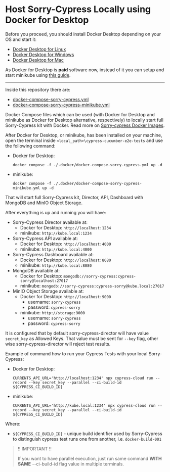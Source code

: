 # Host Sorry-Cypress Locally using Docker for Desktop

Before you proceed, you should install Docker Desktop depending on your OS and start it:

- [Docker Desktop for Linux](https://docs.docker.com/desktop/install/linux-install/)
- [Docker Desktop for Windows](https://docs.docker.com/desktop/install/windows-install/)
- [Docker Desktop for Mac](https://docs.docker.com/desktop/install/mac-install/)

As Docker for Desktop is **paid** software now, instead of it you can setup and start minikube using [this guide](/docs/minikube-setup.md).

---

Inside this repository there are:

- [docker-compose-sorry-cypress.yml](/.docker/docker-compose-sorry-cypress.yml)
- [docker-compose-sorry-cypress-minikube.yml](/.docker/docker-compose-sorry-cypress-minikube.yml)

Docker Compose files which can be used (with Docker for Desktop and minikube as Docker for Desktop alternative, respectively) to locally start full Sorry-Cypress kit with Docker. Read more on [Sorry-cypress Docker Images](https://docs.sorry-cypress.dev/cloud-setup/docker-images).

After Docker for Desktop, or minikube, has been installed on your machine, open the terminal inside `<local_path>\cypress-cucumber-e2e-tests` and use the following command:

- Docker for Desktop:

      docker compose -f ./.docker/docker-compose-sorry-cypress.yml up -d

- minikube:

      docker compose -f ./.docker/docker-compose-sorry-cypress-minikube.yml up -d

That will start full Sorry-Cypress kit, Director, API, Dashboard with MongoDB and MinIO Object Storage.

After everything is up and running you will have:

- Sorry-Cypress Director available at:
  - Docker for Desktop: `http://localhost:1234`
  - minikube: `http://kube.local:1234`
- Sorry-Cypress API available at:
  - Docker for Desktop: `http://localhost:4000`
  - minikube: `http://kube.local:4000`
- Sorry-Cypress Dashboard available at:
  - Docker for Desktop: `http://localhost:8080`
  - minikube: `http://kube.local:8080`
- MongoDB available at:
  - Docker for Desktop: `mongodb://sorry-cypress:cypress-sorry@localhost:27017`
  - minikube: `mongodb://sorry-cypress:cypress-sorry@kube.local:27017`
- MinIO Object Storage available at:
  - Docker for Desktop: `http://localhost:9000`
    - username: `sorry-cypress`
    - password: `cypress-sorry`
  - minikube: `http://storage:9000`
    - username: `sorry-cypress`
    - password: `cypress-sorry`

It is configured that by default sorry-cypress-director will have value `secret_key` as Allowed Keys. That value must be sent for `--key` flag, other wise sorry-cypress-director will reject test results.

Example of command how to run your Cypress Tests with your local Sorry-Cypress:

- Docker for Desktop:

      CURRENTS_API_URL='http://localhost:1234' npx cypress-cloud run --record --key secret_key --parallel --ci-build-id ${CYPRESS_CI_BUILD_ID}

- minikube:

      CURRENTS_API_URL='http://kube.local:1234' npx cypress-cloud run --record --key secret_key --parallel --ci-build-id ${CYPRESS_CI_BUILD_ID}

Where:

- `${CYPRESS_CI_BUILD_ID}` - unique build identifier used by Sorry-Cypress to distinguish cypress test runs one from another, i.e. `docker-build-001`

> :bangbang: IMPORTANT :bangbang:
>
> If you want to have parallel execution, just run same command **WITH SAME** --ci-build-id flag value in multiple terminals.
